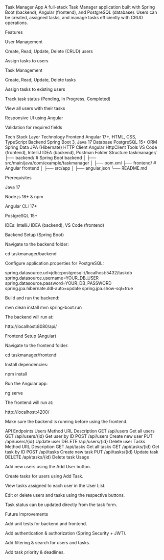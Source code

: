 Task Manager App
A full-stack Task Manager application built with Spring Boot (backend), Angular (frontend), and PostgreSQL (database). Users can be created, assigned tasks, and manage tasks efficiently with CRUD operations.

Features

User Management

Create, Read, Update, Delete (CRUD) users

Assign tasks to users

Task Management

Create, Read, Update, Delete tasks

Assign tasks to existing users

Track task status (Pending, In Progress, Completed)

View all users with their tasks

Responsive UI using Angular

Validation for required fields

Tech Stack
Layer	Technology
Frontend	Angular 17+, HTML, CSS, TypeScript
Backend	Spring Boot 3, Java 17
Database	PostgreSQL 15+
ORM	Spring Data JPA (Hibernate)
HTTP Client	Angular HttpClient
Tools	VS Code (frontend), IntelliJ IDEA (backend), Postman
Folder Structure
taskmanager/
├── backend/       # Spring Boot backend
│   ├── src/main/java/com/example/taskmanager
│   ├── pom.xml
├── frontend/      # Angular frontend
│   ├── src/app
│   ├── angular.json
└── README.md

Prerequisites

Java 17

Node.js 18+ & npm

Angular CLI 17+

PostgreSQL 15+

IDEs: IntelliJ IDEA (backend), VS Code (frontend)

Backend Setup (Spring Boot)

Navigate to the backend folder:

cd taskmanager/backend


Configure application.properties for PostgreSQL:

spring.datasource.url=jdbc:postgresql://localhost:5432/taskdb
spring.datasource.username=YOUR_DB_USER
spring.datasource.password=YOUR_DB_PASSWORD
spring.jpa.hibernate.ddl-auto=update
spring.jpa.show-sql=true


Build and run the backend:

mvn clean install
mvn spring-boot:run


The backend will run at:

http://localhost:8080/api/

Frontend Setup (Angular)

Navigate to the frontend folder:

cd taskmanager/frontend


Install dependencies:

npm install


Run the Angular app:

ng serve


The frontend will run at:

http://localhost:4200/


Make sure the backend is running before using the frontend.

API Endpoints
Users
Method	URL	Description
GET	/api/users	Get all users
GET	/api/users/{id}	Get user by ID
POST	/api/users	Create new user
PUT	/api/users/{id}	Update user
DELETE	/api/users/{id}	Delete user
Tasks
Method	URL	Description
GET	/api/tasks	Get all tasks
GET	/api/tasks/{id}	Get task by ID
POST	/api/tasks	Create new task
PUT	/api/tasks/{id}	Update task
DELETE	/api/tasks/{id}	Delete task
Usage

Add new users using the Add User button.

Create tasks for users using Add Task.

View tasks assigned to each user in the User List.

Edit or delete users and tasks using the respective buttons.

Task status can be updated directly from the task form.

Future Improvements

Add unit tests for backend and frontend.

Add authentication & authorization (Spring Security + JWT).

Add filtering & search for users and tasks.

Add task priority & deadlines.

